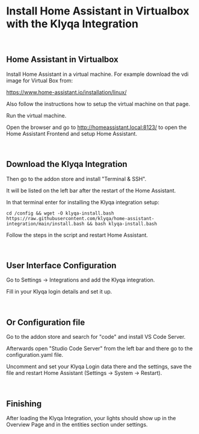 # Install Home Assistant in Virtualbox with the Klyqa Integration

<br/>

## Home Assistant in Virtualbox

Install Home Assistant in a virtual machine. For example download the vdi image for Virtual Box from:

https://www.home-assistant.io/installation/linux/

Also follow the instructions how to setup the virtual machine on that page.

Run the virtual machine.

Open the browser and go to http://homeassistant.local:8123/ to open the Home Assistant Frontend and setup Home Assistant.

<br/>

## Download the Klyqa Integration

Then go to the addon store and install "Terminal & SSH".

It will be listed on the left bar after the restart of the Home Assistant.

In that terminal enter for installing the Klyqa integration setup:

```
cd /config && wget -O klyqa-install.bash https://raw.githubusercontent.com/klyqa/home-assistant-integration/main/install.bash && bash klyqa-install.bash
```

Follow the steps in the script and restart Home Assistant.

<br/>

## User Interface Configuration

Go to Settings -> Integrations and add the Klyqa integration.

Fill in your Klyqa login details and set it up.

<br/>

## Or Configuration file

Go to the addon store and search for "code" and install VS Code Server.

Afterwards open "Studio Code Server" from the left bar and there go to the configuration.yaml file.

Uncomment and set your Klyqa Login data there and the settings, save the file and restart Home Assistant (Settings -> System -> Restart).

<br/>

## Finishing

After loading the Klyqa Integration, your lights should show up in the Overview Page and in the entities section under settings.
